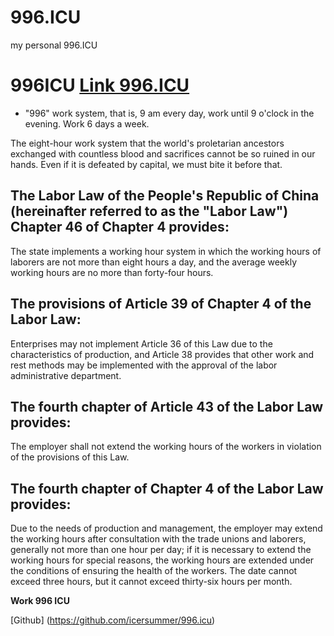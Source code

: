 # 996.ICU
my personal 996.ICU

# 996ICU [Link 996.ICU](https://996.icu/#/zh_CN)

- "996" work system, that is, 9 am every day, work until 9 o'clock in the evening. Work 6 days a week.

The eight-hour work system that the world's proletarian ancestors exchanged with countless blood and sacrifices cannot be so ruined in our hands. Even if it is defeated by capital, we must bite it before that.


## The Labor Law of the People's Republic of China (hereinafter referred to as the "Labor Law") Chapter 46 of Chapter 4 provides:
The state implements a working hour system in which the working hours of laborers are not more than eight hours a day, and the average weekly working hours are no more than forty-four hours.

## The provisions of Article 39 of Chapter 4 of the Labor Law:
Enterprises may not implement Article 36 of this Law due to the characteristics of production, and Article 38 provides that other work and rest methods may be implemented with the approval of the labor administrative department.

## The fourth chapter of Article 43 of the Labor Law provides:
The employer shall not extend the working hours of the workers in violation of the provisions of this Law.

## The fourth chapter of Chapter 4 of the Labor Law provides:
Due to the needs of production and management, the employer may extend the working hours after consultation with the trade unions and laborers, generally not more than one hour per day; if it is necessary to extend the working hours for special reasons, the working hours are extended under the conditions of ensuring the health of the workers. The date cannot exceed three hours, but it cannot exceed thirty-six hours per month.

**Work 996 ICU**

[Github] (https://github.com/icersummer/996.icu)

